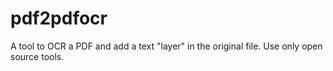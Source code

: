 # pdf2pdfocr
A tool to OCR a PDF and add a text "layer" in the original file. Use only open source tools.
